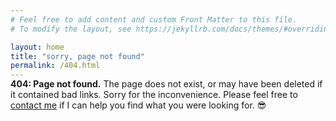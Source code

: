 ```yaml
---
# Feel free to add content and custom Front Matter to this file.
# To modify the layout, see https://jekyllrb.com/docs/themes/#overriding-theme-defaults

layout: home
title: "sorry, page not found"
permalink: /404.html
---
```

<p style="position:relative;top:-16px;padding-bottom:12px;"><strong>404: Page not found.</strong> The page does not exist, or may have been deleted if it contained bad links. Sorry for the inconvenience. Please feel free to <a href="https://joejenett.com/contact/">contact me</a> if I can help you find what you were looking for. 😎</p>
